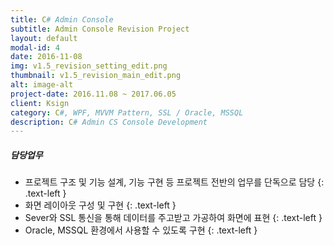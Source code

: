 ```yaml
---
title: C# Admin Console
subtitle: Admin Console Revision Project
layout: default
modal-id: 4
date: 2016-11-08
img: v1.5_revision_setting_edit.png 
thumbnail: v1.5_revision_main_edit.png
alt: image-alt
project-date: 2016.11.08 ~ 2017.06.05
client: Ksign
category: C#, WPF, MVVM Pattern, SSL / Oracle, MSSQL
description: C# Admin CS Console Development
---
```

##### 담당업무
* 프로젝트 구조 및 기능 설계, 기능 구현 등 프로젝트 전반의 업무를 단독으로 담당
{: .text-left }
* 화면 레이아웃 구성 및 구현
{: .text-left }
* Sever와 SSL 통신을 통해 데이터를 주고받고 가공하여 화면에 표현
{: .text-left }
* Oracle, MSSQL 환경에서 사용할 수 있도록 구현
{: .text-left }